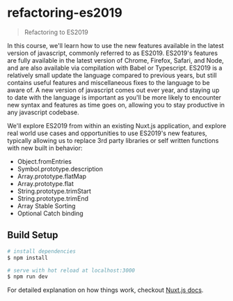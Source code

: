 # refactoring-es2019

> Refactoring to ES2019

In this course, we'll learn how to use the new features available in the latest version of javascript, commonly referred
to as ES2019. ES2019's features are fully available in the latest version of Chrome, Firefox, Safari, and Node,
and are also available via compilation with Babel or Typescript. ES2019 is a relatively small update the language compared
to previous years, but still contains useful features and miscellaneous fixes to the language to be aware of. A new version
of javascript comes out ever year, and staying up to date with the language is important as you'll be more likely to encounter
new syntax and features as time goes on, allowing you to stay productive in any javascript codebase.

We'll explore ES2019 from within an existing Nuxt.js application, and explore real world use cases and opportunities to use ES2019's
new features, typically allowing us to replace 3rd party libraries or self written functions with new built in behavior:

* Object.fromEntries
* Symbol.prototype.description
* Array.prototype.flatMap
* Array.prototype.flat
* String.prototype.trimStart
* String.prototype.trimEnd
* Array Stable Sorting
* Optional Catch binding


## Build Setup

``` bash
# install dependencies
$ npm install

# serve with hot reload at localhost:3000
$ npm run dev
```

For detailed explanation on how things work, checkout [Nuxt.js docs](https://nuxtjs.org).
